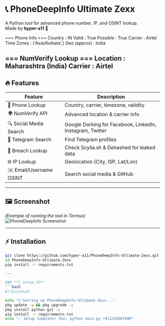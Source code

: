 # 📞 PhoneDeepInfo Ultimate Zexx

A Python tool for advanced phone number, IP, and OSINT lookup.  
Made by **hyper-a11** 🚀  


=== Phone Info ===
Country      : IN
Valid        : True
Possible     : True
Carrier      : Airtel
Time Zones   : ('Asia/Kolkata',)
Geo (approx) : India

=== NumVerify Lookup ===
Location : Maharashtra (India)
Carrier  : Airtel
---

## 🔥 Features
| Feature | Description |
|---------|-------------|
| 📱 Phone Lookup | Country, carrier, timezone, validity |
| 🌍 NumVerify API | Advanced location & carrier info |
| 🔍 Social Media Search | Google Dorking for Facebook, LinkedIn, Instagram, Twitter |
| 💬 Telegram Search | Find Telegram profiles |
| 🔐 Breach Lookup | Check Scylla.sh & Dehashed for leaked data |
| 🌐 IP Lookup | Geolocation (City, ISP, Lat/Lon) |
| ✉️ Email/Username OSINT | Search social media & GitHub |

---

## 🖼 Screenshot
*(Example of running the tool in Termux)*  
![PhoneDeepInfo Screenshot](https://via.placeholder.com/800x300.png?text=PhoneDeepInfo+Ultimate+Zexx)

---

## ⚡ Installation
```bash
git clone https://github.com/hyper-a11/PhoneDeepInfo-Ultimate-Zexx.git
cd PhoneDeepInfo-Ultimate-Zexx
pip install -r requirements.txt

---

### **📜 setup.sh**
```bash
#!/bin/bash

echo "📲 Setting up PhoneDeepInfo-Ultimate-Zexx..."
pkg update -y && pkg upgrade -y
pkg install python git -y
pip install -r requirements.txt
echo "✅ Setup Complete! Run: python main.py +911234567890"
